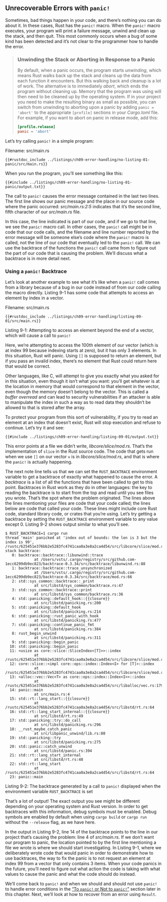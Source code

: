 ## Unrecoverable Errors with `panic!`

Sometimes, bad things happen in your code, and there’s nothing you can do about
it. In these cases, Rust has the `panic!` macro. When the `panic!` macro
executes, your program will print a failure message, unwind and clean up the
stack, and then quit. This most commonly occurs when a bug of some kind has
been detected and it’s not clear to the programmer how to handle the error.

> ### Unwinding the Stack or Aborting in Response to a Panic
>
> By default, when a panic occurs, the program starts *unwinding*, which
> means Rust walks back up the stack and cleans up the data from each function
> it encounters. But this walking back and cleanup is a lot of work. The
> alternative is to immediately *abort*, which ends the program without
> cleaning up. Memory that the program was using will then need to be cleaned
> up by the operating system. If in your project you need to make the resulting
> binary as small as possible, you can switch from unwinding to aborting upon a
> panic by adding `panic = 'abort'` to the appropriate `[profile]` sections in
> your *Cargo.toml* file. For example, if you want to abort on panic in release
> mode, add this:
>
> ```toml
> [profile.release]
> panic = 'abort'
> ```

Let’s try calling `panic!` in a simple program:

<span class="filename">Filename: src/main.rs</span>

```rust,should_panic,panics
{{#rustdoc_include ../listings/ch09-error-handling/no-listing-01-panic/src/main.rs}}
```

When you run the program, you’ll see something like this:

```text
{{#include ../listings/ch09-error-handling/no-listing-01-panic/output.txt}}
```

The call to `panic!` causes the error message contained in the last two lines.
The first line shows our panic message and the place in our source code where
the panic occurred: *src/main.rs:2:5* indicates that it’s the second line,
fifth character of our *src/main.rs* file.

In this case, the line indicated is part of our code, and if we go to that
line, we see the `panic!` macro call. In other cases, the `panic!` call might
be in code that our code calls, and the filename and line number reported by
the error message will be someone else’s code where the `panic!` macro is
called, not the line of our code that eventually led to the `panic!` call. We
can use the backtrace of the functions the `panic!` call came from to figure
out the part of our code that is causing the problem. We’ll discuss what a
backtrace is in more detail next.

### Using a `panic!` Backtrace

Let’s look at another example to see what it’s like when a `panic!` call comes
from a library because of a bug in our code instead of from our code calling
the macro directly. Listing 9-1 has some code that attempts to access an
element by index in a vector.

<span class="filename">Filename: src/main.rs</span>

```rust,should_panic,panics
{{#rustdoc_include ../listings/ch09-error-handling/listing-09-01/src/main.rs}}
```

<span class="caption">Listing 9-1: Attempting to access an element beyond the
end of a vector, which will cause a call to `panic!`</span>

Here, we’re attempting to access the 100th element of our vector (which is at
index 99 because indexing starts at zero), but it has only 3 elements. In this
situation, Rust will panic. Using `[]` is supposed to return an element, but if
you pass an invalid index, there’s no element that Rust could return here that
would be correct.

Other languages, like C, will attempt to give you exactly what you asked for in
this situation, even though it isn’t what you want: you’ll get whatever is at
the location in memory that would correspond to that element in the vector,
even though the memory doesn’t belong to the vector. This is called a *buffer
overread* and can lead to security vulnerabilities if an attacker is able to
manipulate the index in such a way as to read data they shouldn’t be allowed to
that is stored after the array.

To protect your program from this sort of vulnerability, if you try to read an
element at an index that doesn’t exist, Rust will stop execution and refuse to
continue. Let’s try it and see:

```text
{{#include ../listings/ch09-error-handling/listing-09-01/output.txt}}
```

This error points at a file we didn’t write, *libcore/slice/mod.rs*. That’s the
implementation of `slice` in the Rust source code. The code that gets run when
we use `[]` on our vector `v` is in *libcore/slice/mod.rs*, and that is where
the `panic!` is actually happening.

The next note line tells us that we can set the `RUST_BACKTRACE` environment
variable to get a backtrace of exactly what happened to cause the error. A
*backtrace* is a list of all the functions that have been called to get to this
point. Backtraces in Rust work as they do in other languages: the key to
reading the backtrace is to start from the top and read until you see files you
wrote. That’s the spot where the problem originated. The lines above the lines
mentioning your files are code that your code called; the lines below are code
that called your code. These lines might include core Rust code, standard
library code, or crates that you’re using. Let’s try getting a backtrace by
setting the `RUST_BACKTRACE` environment variable to any value except 0.
Listing 9-2 shows output similar to what you’ll see.

<!-- manual-regeneration
cd listings/ch09-error-handling/listing-09-01
RUST_BACKTRACE=1 cargo run
copy the backtrace output below
check the backtrace number mentioned in the text below the listing
-->

```text
$ RUST_BACKTRACE=1 cargo run
thread 'main' panicked at 'index out of bounds: the len is 3 but the index is 99', /rustc/625451e376bb2e5283fc4741caa0a3e8a2ca4d54/src/libcore/slice/mod.rs:2715:10
stack backtrace:
   0: backtrace::backtrace::libunwind::trace
             at /Users/vsts/.cargo/registry/src/github.com-1ecc6299db9ec823/backtrace-0.3.34/src/backtrace/libunwind.rs:88
   1: backtrace::backtrace::trace_unsynchronized
             at /Users/vsts/.cargo/registry/src/github.com-1ecc6299db9ec823/backtrace-0.3.34/src/backtrace/mod.rs:66
   2: std::sys_common::backtrace::_print
             at src/libstd/sys_common/backtrace.rs:47
   3: std::sys_common::backtrace::print
             at src/libstd/sys_common/backtrace.rs:36
   4: std::panicking::default_hook::{{closure}}
             at src/libstd/panicking.rs:200
   5: std::panicking::default_hook
             at src/libstd/panicking.rs:214
   6: std::panicking::rust_panic_with_hook
             at src/libstd/panicking.rs:477
   7: std::panicking::continue_panic_fmt
             at src/libstd/panicking.rs:384
   8: rust_begin_unwind
             at src/libstd/panicking.rs:311
   9: std::panicking::begin_panic
  10: std::panicking::begin_panic
  11: <usize as core::slice::SliceIndex<[T]>>::index
             at /rustc/625451e376bb2e5283fc4741caa0a3e8a2ca4d54/src/libcore/slice/mod.rs:2715
  12: core::slice::<impl core::ops::index::Index<I> for [T]>::index
             at /rustc/625451e376bb2e5283fc4741caa0a3e8a2ca4d54/src/libcore/slice/mod.rs:2566
  13: <alloc::vec::Vec<T> as core::ops::index::Index<I>>::index
             at /rustc/625451e376bb2e5283fc4741caa0a3e8a2ca4d54/src/liballoc/vec.rs:1791
  14: panic::main
             at src/main.rs:4
  15: std::rt::lang_start::{{closure}}
             at /rustc/625451e376bb2e5283fc4741caa0a3e8a2ca4d54/src/libstd/rt.rs:64
  16: std::rt::lang_start_internal::{{closure}}
             at src/libstd/rt.rs:49
  17: std::panicking::try::do_call
             at src/libstd/panicking.rs:296
  18: __rust_maybe_catch_panic
             at src/libpanic_unwind/lib.rs:80
  19: std::panicking::try
             at src/libstd/panicking.rs:275
  20: std::panic::catch_unwind
             at src/libstd/panic.rs:394
  21: std::rt::lang_start_internal
             at src/libstd/rt.rs:48
  22: std::rt::lang_start
             at /rustc/625451e376bb2e5283fc4741caa0a3e8a2ca4d54/src/libstd/rt.rs:64
  23: panic::main
```

<span class="caption">Listing 9-2: The backtrace generated by a call to
`panic!` displayed when the environment variable `RUST_BACKTRACE` is set</span>

That’s a lot of output! The exact output you see might be different depending
on your operating system and Rust version. In order to get backtraces with this
information, debug symbols must be enabled. Debug symbols are enabled by
default when using `cargo build` or `cargo run` without the `--release` flag,
as we have here.

In the output in Listing 9-2, line 14 of the backtrace points to the line in
our project that’s causing the problem: line 4 of *src/main.rs*. If we don’t
want our program to panic, the location pointed to by the first line mentioning
a file we wrote is where we should start investigating. In Listing 9-1, where
we deliberately wrote code that would panic in order to demonstrate how to use
backtraces, the way to fix the panic is to not request an element at index 99
from a vector that only contains 3 items. When your code panics in the future,
you’ll need to figure out what action the code is taking with what values to
cause the panic and what the code should do instead.

We’ll come back to `panic!` and when we should and should not use `panic!` to
handle error conditions in the [“To `panic!` or Not to
`panic!`”][to-panic-or-not-to-panic]<!-- ignore --> section later in this
chapter. Next, we’ll look at how to recover from an error using `Result`.

[to-panic-or-not-to-panic]:
ch09-03-to-panic-or-not-to-panic.html#to-panic-or-not-to-panic
